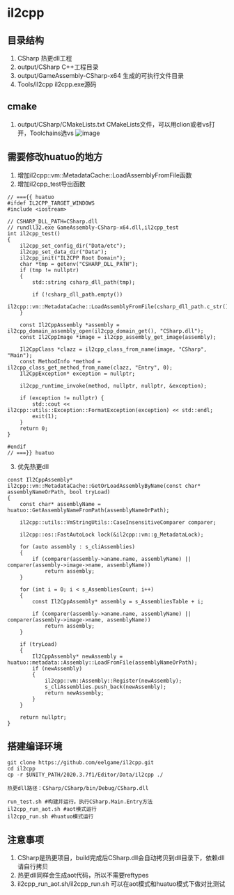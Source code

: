# il2cpp
## 目录结构
1. CSharp 热更dll工程
2. output/CSharp C++工程目录
3. output/GameAssembly-CSharp-x64 生成的可执行文件目录
4. Tools/il2cpp il2cpp.exe源码

## cmake
1. output/CSharp/CMakeLists.txt CMakeLists文件，可以用clion或者vs打开，Toolchains选vs
![image](https://user-images.githubusercontent.com/49626119/163772090-211a4553-bcb8-474d-90dc-31ffc4a2b064.png)


## 需要修改huatuo的地方
1. 增加il2cpp::vm::MetadataCache::LoadAssemblyFromFile函数
2. 增加il2cpp_test导出函数
```
// ==={{ huatuo
#ifdef IL2CPP_TARGET_WINDOWS
#include <iostream>

// CSHARP_DLL_PATH=CSharp.dll
// rundll32.exe GameAssembly-CSharp-x64.dll,il2cpp_test
int il2cpp_test()
{
    il2cpp_set_config_dir("Data/etc");
    il2cpp_set_data_dir("Data");
    il2cpp_init("IL2CPP Root Domain");
    char *tmp = getenv("CSHARP_DLL_PATH");
    if (tmp != nullptr)
    {
        std::string csharp_dll_path(tmp);

        if (!csharp_dll_path.empty())
            il2cpp::vm::MetadataCache::LoadAssemblyFromFile(csharp_dll_path.c_str());
    }

    const Il2CppAssembly *assembly = il2cpp_domain_assembly_open(il2cpp_domain_get(), "CSharp.dll");
    const Il2CppImage *image = il2cpp_assembly_get_image(assembly);

    Il2CppClass *clazz = il2cpp_class_from_name(image, "CSharp", "Main");
    const MethodInfo *method = il2cpp_class_get_method_from_name(clazz, "Entry", 0);
    Il2CppException* exception = nullptr;

    il2cpp_runtime_invoke(method, nullptr, nullptr, &exception);

    if (exception != nullptr) {
        std::cout << il2cpp::utils::Exception::FormatException(exception) << std::endl;
        exit(1);
    }
    return 0;
}

#endif
// ===}} huatuo
```

3. 优先热更dll
```
const Il2CppAssembly* il2cpp::vm::MetadataCache::GetOrLoadAssemblyByName(const char* assemblyNameOrPath, bool tryLoad)
{
    const char* assemblyName = huatuo::GetAssemblyNameFromPath(assemblyNameOrPath);

    il2cpp::utils::VmStringUtils::CaseInsensitiveComparer comparer;

    il2cpp::os::FastAutoLock lock(&il2cpp::vm::g_MetadataLock);

    for (auto assembly : s_cliAssemblies)
    {
        if (comparer(assembly->aname.name, assemblyName) || comparer(assembly->image->name, assemblyName))
            return assembly;
    }

    for (int i = 0; i < s_AssembliesCount; i++)
    {
        const Il2CppAssembly* assembly = s_AssembliesTable + i;

        if (comparer(assembly->aname.name, assemblyName) || comparer(assembly->image->name, assemblyName))
            return assembly;
    }

    if (tryLoad)
    {
        Il2CppAssembly* newAssembly = huatuo::metadata::Assembly::LoadFromFile(assemblyNameOrPath);
        if (newAssembly)
        {
            il2cpp::vm::Assembly::Register(newAssembly);
            s_cliAssemblies.push_back(newAssembly);
            return newAssembly;
        }
    }

    return nullptr;
}
```
## 搭建编译环境
```
git clone https://github.com/eelgame/il2cpp.git
cd il2cpp
cp -r $UNITY_PATH/2020.3.7f1/Editor/Data/il2cpp ./
```
```
热更dll路径：CSharp/CSharp/bin/Debug/CSharp.dll
```
```
run_test.sh #构建并运行。执行CSharp.Main.Entry方法
il2cpp_run_aot.sh #aot模式运行
il2cpp_run.sh #huatuo模式运行
```
## 注意事项
1. CSharp是热更项目，build完成后CSharp.dll会自动拷贝到dll目录下，依赖dll请自行拷贝
2. 热更dll同样会生成aot代码，所以不需要reftypes
3. il2cpp_run_aot.sh/il2cpp_run.sh 可以在aot模式和huatuo模式下做对比测试
